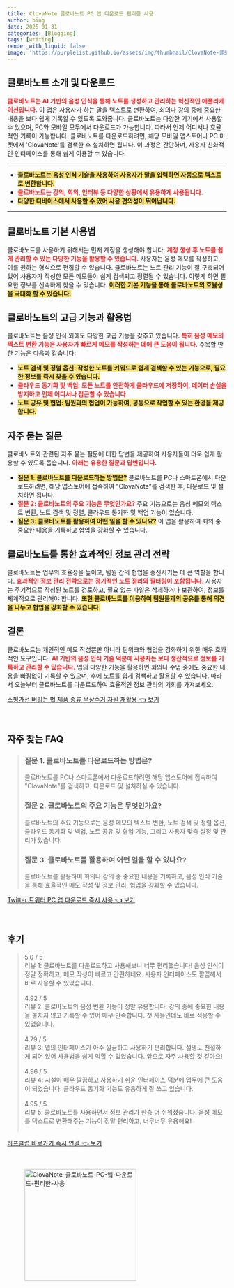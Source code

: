 ```yaml
---
title: ClovaNote 클로바노트 PC 앱 다운로드 편리한 사용
author: bing
date: 2025-01-31
categories: [Blogging]
tags: [writing]
render_with_liquid: false
image: 'https://purplelist.github.io/assets/img/thumbnail/ClovaNote-클로바노트-PC-앱-다운로드-편리한-사용.webp'
---
```



<h2 id='클로바노트_소개'>클로바노트 소개 및 다운로드</h2>

<p><b><span style="color: #ee2323;">클로바노트는 AI 기반의 음성 인식을 통해 노트를 생성하고 관리하는 혁신적인 애플리케이션입니다.</span></b> 이 앱은 사용자가 하는 말을 텍스트로 변환하여, 회의나 강의 중에 중요한 내용을 보다 쉽게 기록할 수 있도록 도와줍니다. 클로바노트는 다양한 기기에서 사용할 수 있으며, PC와 모바일 모두에서 다운로드가 가능합니다. 따라서 언제 어디서나 효율적인 기록이 가능합니다. 클로바노트를 다운로드하려면, 해당 모바일 앱스토어나 PC 마켓에서 'ClovaNote'를 검색한 후 설치하면 됩니다. 이 과정은 간단하며, 사용자 친화적인 인터페이스를 통해 쉽게 이용할 수 있습니다.</p>

<hr />

<ul>
    <li><b><span style="background-color: #ffe066;">클로바노트는 음성 인식 기술을 사용하여 사용자가 말을 입력하면 자동으로 텍스트로 변환합니다.</span></b></li>
    <li><b><span style="color: #ee2323;">클로바노트는 강의, 회의, 인터뷰 등 다양한 상황에서 유용하게 사용됩니다.</span></b></li>
    <li><b><span style="background-color: #ffe066;">다양한 디바이스에서 사용할 수 있어 사용 편의성이 뛰어납니다.</span></b></li>
</ul>

<hr />

<h2 id='클로바노트_기본_사용법'>클로바노트 기본 사용법</h2>

<p>클로바노트를 사용하기 위해서는 먼저 계정을 생성해야 합니다. <b><span style="color: #ee2323;">계정 생성 후 노트를 쉽게 관리할 수 있는 다양한 기능을 활용할 수 있습니다.</span></b> 사용자는 음성 메모를 작성하고, 이를 원하는 형식으로 편집할 수 있습니다. 클로바노트는 노트 관리 기능이 잘 구축되어 있어 사용자가 작성한 모든 메모들이 쉽게 검색되고 정렬될 수 있습니다. 이렇게 하면 필요한 정보를 신속하게 찾을 수 있습니다. <b><span style="background-color: #ffe066;">이러한 기본 기능을 통해 클로바노트의 효율성을 극대화 할 수 있습니다.</span></b></p>

<h2 id='클로바노트_고급_기능'>클로바노트의 고급 기능과 활용법</h2>

<p>클로바노트는 음성 인식 외에도 다양한 고급 기능을 갖추고 있습니다. <b><span style="color: #ee2323;">특히 음성 메모의 텍스트 변환 기능은 사용자가 빠르게 메모를 작성하는 데에 큰 도움이 됩니다.</span></b> 주목할 만한 기능은 다음과 같습니다:</p>

<ul>
    <li><b><span style="background-color: #ffe066;">노트 검색 및 정렬 옵션: 작성한 노트를 키워드로 쉽게 검색할 수 있는 기능으로, 필요한 정보를 즉시 찾을 수 있습니다.</span></b></li>
    <li><b><span style="color: #ee2323;">클라우드 동기화 및 백업: 모든 노트를 안전하게 클라우드에 저장하여, 데이터 손실을 방지하고 언제 어디서나 접근할 수 있습니다.</span></b></li>
    <li><b><span style="background-color: #ffe066;">노트 공유 및 협업: 팀원과의 협업이 가능하여, 공동으로 작업할 수 있는 환경을 제공합니다.</span></b></li>
</ul>

<h2 id='클로바노트_질문'>자주 묻는 질문</h2>

<p>클로바노트와 관련된 자주 묻는 질문에 대한 답변을 제공하여 사용자들이 더욱 쉽게 활용할 수 있도록 돕습니다. <b><span style="color: #ee2323;">아래는 유용한 질문과 답변입니다.</span></b></p>

<ul>
    <li><b><span style="background-color: #ffe066;">질문 1: 클로바노트를 다운로드하는 방법은?</span></b> 클로바노트를 PC나 스마트폰에서 다운로드하려면, 해당 앱스토어에 접속하여 "ClovaNote"를 검색한 후, 다운로드 및 설치하면 됩니다.</li>
    <li><b><span style="color: #ee2323;">질문 2: 클로바노트의 주요 기능은 무엇인가요?</span></b> 주요 기능으로는 음성 메모의 텍스트 변환, 노트 검색 및 정렬, 클라우드 동기화 및 백업 기능이 있습니다.</li>
    <li><b><span style="background-color: #ffe066;">질문 3: 클로바노트를 활용하여 어떤 일을 할 수 있나요?</span></b> 이 앱을 활용하여 회의 중 중요한 내용을 기록하고 협업을 강화할 수 있습니다.</li>
</ul>

<h2 id='클로바노트_효과'>클로바노트를 통한 효과적인 정보 관리 전략</h2>

<p>클로바노트는 업무의 효율성을 높이고, 팀원 간의 협업을 증진시키는 데 큰 역할을 합니다. <b><span style="color: #ee2323;">효과적인 정보 관리 전략으로는 정기적인 노트 정리와 필터링이 포함됩니다.</span></b> 사용자는 주기적으로 작성된 노트를 검토하고, 필요 없는 파일은 삭제하거나 보관하여, 정보를 체계적으로 관리해야 합니다. <b><span style="background-color: #ffe066;">또한 클로바노트를 이용하여 팀원들과의 공유를 통해 의견을 나누고 협업을 강화할 수 있습니다.</span></b></p>

<h2 id='클로바노트_결론'>결론</h2>

<p>클로바노트는 개인적인 메모 작성뿐만 아니라 팀워크와 협업을 강화하기 위한 매우 효과적인 도구입니다. <b><span style="color: #ee2323;">AI 기반의 음성 인식 기술 덕분에 사용자는 보다 생산적으로 정보를 기록하고 관리할 수 있습니다.</span></b> 앱의 다양한 기능을 활용하면 회의나 수업 중에도 중요한 내용을 빠짐없이 기록할 수 있으며, 후에 노트를 쉽게 검색하고 활용할 수 있습니다. 따라서 오늘부터 클로바노트를 다운로드하여 효율적인 정보 관리의 기회를 가져보세요.</p>


<p><a class="click-button" title="소형가전 버리는 법 제품 종류 무상수거 자원 재활용" href="https://purplelist.github.io/posts/%EC%86%8C%ED%98%95%EA%B0%80%EC%A0%84-%EB%B2%84%EB%A6%AC%EB%8A%94-%EB%B2%95-%EC%A0%9C%ED%92%88-%EC%A2%85%EB%A5%98-%EB%AC%B4%EC%83%81%EC%88%98%EA%B1%B0-%EC%9E%90%EC%9B%90-%EC%9E%AC%ED%99%9C%EC%9A%A9/" rel="dofollow">소형가전 버리는 법 제품 종류 무상수거 자원 재활용 👈 보기</a></p><br>
<h2 id='자주_찾는_FAQ'>자주 찾는 FAQ</h2>
<div itemscope="" itemtype="https://schema.org/FAQPage"> 
<blockquote> 
<div itemscope="" itemprop="mainEntity" itemtype="https://schema.org/Question"> 
<h3 itemprop="name">질문 1. 클로바노트를 다운로드하는 방법은?</h3> 
<div itemscope="" itemprop="acceptedAnswer" itemtype="https://schema.org/Answer"> 
<span itemprop="text"> 
<p>클로바노트를 PC나 스마트폰에서 다운로드하려면 해당 앱스토어에 접속하여 "ClovaNote"를 검색하고, 다운로드 및 설치하실 수 있습니다.</p> 
</span> 
</div> 
</div> 

<div itemscope="" itemprop="mainEntity" itemtype="https://schema.org/Question"> 
<h3 itemprop="name">질문 2. 클로바노트의 주요 기능은 무엇인가요?</h3> 
<div itemscope="" itemprop="acceptedAnswer" itemtype="https://schema.org/Answer"> 
<span itemprop="text"> 
<p>클로바노트의 주요 기능으로는 음성 메모의 텍스트 변환, 노트 검색 및 정렬 옵션, 클라우드 동기화 및 백업, 노트 공유 및 협업 기능, 그리고 사용자 맞춤 설정 및 관리가 있습니다.</p> 
</span> 
</div> 
</div> 

<div itemscope="" itemprop="mainEntity" itemtype="https://schema.org/Question"> 
<h3 itemprop="name">질문 3. 클로바노트를 활용하여 어떤 일을 할 수 있나요?</h3> 
<div itemscope="" itemprop="acceptedAnswer" itemtype="https://schema.org/Answer"> 
<span itemprop="text"> 
<p>클로바노트를 활용하여 회의나 강의 중 중요한 내용을 기록하고, 음성 인식 기술을 통해 효율적인 메모 작성 및 정보 관리, 협업을 강화할 수 있습니다.</p> 
</span> 
</div> 
</div> 

</blockquote> 
</div>
<p><a class="click-button" title="Twitter 트위터 PC 앱 다운로드 즉시 사용" href="https://purplelist.github.io/posts/Twitter-%ED%8A%B8%EC%9C%84%ED%84%B0-PC-%EC%95%B1-%EB%8B%A4%EC%9A%B4%EB%A1%9C%EB%93%9C-%EC%A6%89%EC%8B%9C-%EC%82%AC%EC%9A%A9/" rel="dofollow">Twitter 트위터 PC 앱 다운로드 즉시 사용 👈 보기</a></p><br>
<h2 id='후기'>후기</h2>
<div itemscope itemtype="https://schema.org/Product">
  <blockquote>
  <div itemprop="review" itemscope itemtype="https://schema.org/Review">
      <div itemprop="reviewRating" itemscope itemtype="https://schema.org/Rating"> <span itemprop="ratingValue">5.0</span> / <span itemprop="bestRating">5</span> </div>
      <span itemprop="reviewBody">리뷰 1: 클로바노트를 다운로드하고 사용해보니 너무 편리했습니다! 음성 인식이 정말 정확하고, 메모 작성이 빠르고 간편하네요. 사용자 인터페이스도 깔끔해서 바로 사용할 수 있었습니다.</span>
  </div>
  <br>
  <div itemprop="review" itemscope itemtype="https://schema.org/Review">
      <div itemprop="reviewRating" itemscope itemtype="https://schema.org/Rating"> <span itemprop="ratingValue">4.92</span> / <span itemprop="bestRating">5</span> </div>
      <span itemprop="reviewBody">리뷰 2: 클로바노트의 음성 변환 기능이 정말 유용합니다. 강의 중에 중요한 내용을 놓치지 않고 기록할 수 있어 매우 만족합니다. 첫 사용인데도 바로 적응할 수 있었습니다.</span>
  </div>
  <br>
  <div itemprop="review" itemscope itemtype="https://schema.org/Review">
      <div itemprop="reviewRating" itemscope itemtype="https://schema.org/Rating"> <span itemprop="ratingValue">4.79</span> / <span itemprop="bestRating">5</span> </div>
      <span itemprop="reviewBody">리뷰 3: 앱의 인터페이스가 아주 깔끔하고 사용하기 편리합니다. 설명도 친절하게 되어 있어 사용법을 쉽게 익힐 수 있었습니다. 앞으로 자주 사용할 것 같아요!</span>
  </div>
  <br>
  <div itemprop="review" itemscope itemtype="https://schema.org/Review">
      <div itemprop="reviewRating" itemscope itemtype="https://schema.org/Rating"> <span itemprop="ratingValue">4.96</span> / <span itemprop="bestRating">5</span> </div>
      <span itemprop="reviewBody">리뷰 4: 시설이 매우 깔끔하고 사용하기 쉬운 인터페이스 덕분에 업무에 큰 도움이 되었습니다. 클라우드 동기화 기능도 유용하게 잘 쓰고 있습니다.</span>
  </div>
  <br>
  <div itemprop="review" itemscope itemtype="https://schema.org/Review">
      <div itemprop="reviewRating" itemscope itemtype="https://schema.org/Rating"> <span itemprop="ratingValue">4.95</span> / <span itemprop="bestRating">5</span> </div>
      <span itemprop="reviewBody">리뷰 5: 클로바노트를 사용하면서 정보 관리가 한층 더 쉬워졌습니다. 음성 메모를 텍스트로 변환해주는 기능이 정말 편리하고, 너무너무 유용해요!</span>
  </div>
  <br>
  </blockquote>
</div>
<p><a class="click-button" title="하프클럽 바로가기 즉시 연결" href="https://purplelist.github.io/posts/%ED%95%98%ED%94%84%ED%81%B4%EB%9F%BD-%EB%B0%94%EB%A1%9C%EA%B0%80%EA%B8%B0-%EC%A6%89%EC%8B%9C-%EC%97%B0%EA%B2%B0/" rel="dofollow">하프클럽 바로가기 즉시 연결 👈 보기</a></p><br>
<figure class="image"><img src="https://purplelist.github.io/assets/img/thumbnail/ClovaNote-클로바노트-PC-앱-다운로드-편리한-사용.webp" alt="ClovaNote-클로바노트-PC-앱-다운로드-편리한-사용" width="256" height="256"></figure>